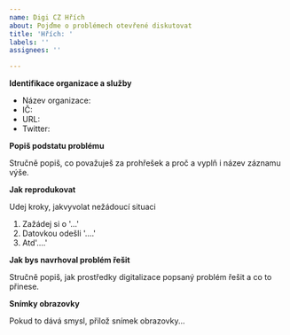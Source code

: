 ```yaml
---
name: Digi CZ Hřích
about: Pojďme o problémech otevřené diskutovat
title: 'Hřích: '
labels: ''
assignees: ''

---
```

**Identifikace organizace a služby**

* Název organizace: 
* IČ: 
* URL:
* Twitter: 


**Popiš podstatu problému**

Stručně popiš, co považuješ za prohřešek a proč a vyplň i název záznamu výše.

**Jak reprodukovat**

Udej kroky, jakvyvolat nežádoucí situaci
1. Zažádej si o '...'
2. Datovkou odešli '....'
3. Atd'....'

**Jak bys navrhoval problém řešit**

Stručně popiš, jak prostředky digitalizace popsaný problém řešit a co to přinese.

**Snímky obrazovky**

Pokud to dává smysl, přilož snímek obrazovky...
